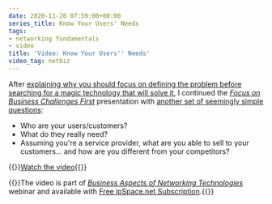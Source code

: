 ```yaml
---
date: 2020-11-20 07:59:00+00:00
series_title: Know Your Users' Needs
tags:
- networking fundamentals
- video
title: 'Video: Know Your Users'' Needs'
video_tag: netbiz
---
```

After [explaining why you should focus on defining the problem before searching for a magic technology that will solve it](/2020/09/video-define-the-problem-first.html), I continued the _[Focus on Business Challenges First](https://my.ipspace.net/bin/list?id=NetBiz#BF)_ presentation with [another set of seemingly simple questions](https://my.ipspace.net/bin/get/NetBiz/BF2%20-%20Know%20Your%20Users%20Needs.mp4?doccode=NetBiz):

* Who are your users/customers?
* What do they really need?
* Assuming you're a service provider, what are you able to sell to your customers... and how are you different from your competitors?

{{<jump>}}[Watch the video](https://my.ipspace.net/bin/get/NetBiz/BF2%20-%20Know%20Your%20Users%20Needs.mp4?doccode=NetBiz){{</jump>}}

{{<note free>}}The video is part of _[Business Aspects of Networking Technologies](https://www.ipspace.net/Business_Aspects_of_Networking_Technologies)_ webinar and available with [Free ipSpace.net Subscription](https://www.ipspace.net/Subscription/Free).{{</note>}}